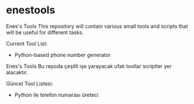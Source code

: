 # enestools

Enes's Tools
This repository will contain various small tools and scripts that will be useful for different tasks.

Current Tool List:
- Python-based phone number generator




Enes's Tools
Bu repoda çeşitli işe yarayacak ufak toollar scriptler yer alacaktır. 

Güncel Tool Listesi:
- Python ile telefon numarası üreteci 
